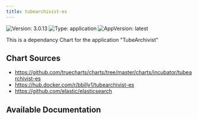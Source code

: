 ```yaml
---
title: tubearchivist-es
---
```


![Version: 3.0.13](https://img.shields.io/badge/Version-3.0.13-informational?style=flat-square) ![Type: application](https://img.shields.io/badge/Type-application-informational?style=flat-square) ![AppVersion: latest](https://img.shields.io/badge/AppVersion-latest-informational?style=flat-square)

This is a dependancy Chart for the application "TubeArchivist"

## Chart Sources

- https://github.com/truecharts/charts/tree/master/charts/incubator/tubearchivist-es
- https://hub.docker.com/r/bbilly1/tubearchivist-es
- https://github.com/elastic/elasticsearch

## Available Documentation

